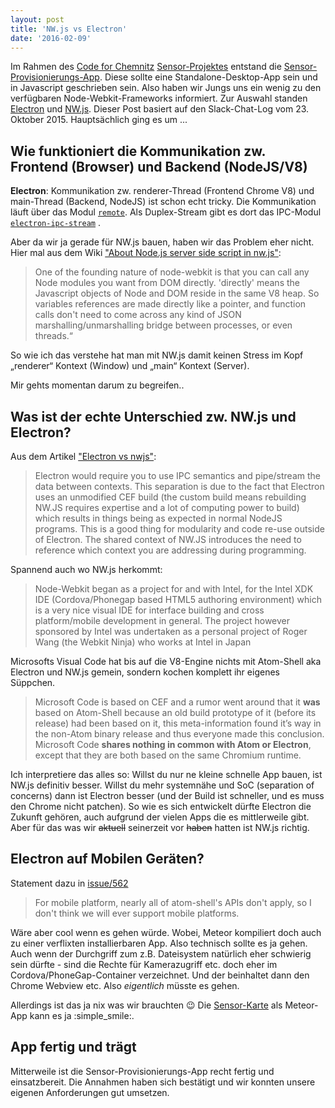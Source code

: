 ```yaml
---
layout: post
title: 'NW.js vs Electron'
date: '2016-02-09'
---
```


Im Rahmen des [Code for Chemnitz](http://codeforchemnitz.de) [Sensor-Projektes](http://codeforchemnitz.de/projects/sensor/) entstand die [Sensor-Provisionierungs-App](https://github.com/CodeforChemnitz/SensorProvisioning). Diese sollte eine Standalone-Desktop-App sein und in Javascript geschrieben sein. Also haben wir Jungs uns ein wenig zu den verfügbaren Node-Webkit-Frameworks informiert. Zur Auswahl standen [Electron](https://github.com/atom/electron) und [NW.js](https://github.com/nwjs/nw.js). Dieser Post basiert auf den Slack-Chat-Log vom 23. Oktober 2015. Hauptsächlich ging es um ...  

<!--more-->

## Wie funktioniert die Kommunikation zw. Frontend (Browser) und Backend (NodeJS/V8)

**Electron**: Kommunikation zw. renderer-Thread (Frontend Chrome V8) und main-Thread (Backend, NodeJS) ist schon echt tricky. Die Kommunikation läuft über das Modul [`remote`](https://github.com/atom/electron/blob/master/docs/api/remote.md).
Als Duplex-Stream gibt es dort das IPC-Modul [`electron-ipc-stream`](https://github.com/jprichardson/electron-ipc-stream) .

Aber da wir ja gerade für NW.js bauen, haben wir das Problem eher nicht. Hier mal aus dem Wiki ["About Node.js server side script in nw.js"](https://github.com/nwjs/nw.js/wiki/About-Node.js-server-side-script-in-nw.js):

> One of the founding nature of node-webkit is that you can call any Node modules you want from DOM directly.  'directly' means the Javascript objects of Node and DOM reside in the same V8 heap. So variables references are made directly like a pointer, and function calls don't need to come across any kind of JSON marshalling/unmarshalling bridge between processes, or even threads.“

So wie ich das verstehe hat man mit NW.js damit keinen Stress im Kopf „renderer“ Kontext (Window) und „main“ Kontext (Server).

Mir gehts momentan darum zu begreifen..

## Was ist der echte Unterschied zw. NW.js und Electron?

Aus dem Artikel ["Electron vs nwjs"](http://www.akawebdesign.com/2015/05/06/electron-vs-nwjs/):

> Electron would require you to use IPC semantics and pipe/stream the data between contexts. This separation is due to the fact that Electron uses an unmodified CEF build (the custom build means rebuilding NW.JS requires expertise and a lot of computing power to build) which results in things being as expected in normal NodeJS programs. This is a good thing for modularity and code re-use outside of Electron. The shared context of NW.JS introduces the need to reference which context you are addressing during programming.

Spannend auch wo NW.js herkommt:

> Node-Webkit began as a project for and with Intel, for the Intel XDK IDE (Cordova/Phonegap based HTML5 authoring environment) which is a very nice visual IDE for interface building and cross platform/mobile development in general. The project however sponsored by Intel was undertaken as a personal project of Roger Wang (the Webkit Ninja) who works at Intel in Japan

Microsofts Visual Code hat bis auf die V8-Engine nichts  mit Atom-Shell aka Electron und NW.js gemein, sondern kochen komplett ihr eigenes Süppchen.

> Microsoft Code is based on CEF and a rumor went around that it **was** based on Atom-Shell because an old build prototype of it (before its release) had been based on it, this meta-information found it’s way in the non-Atom binary release and thus everyone made this conclusion. Microsoft Code **shares nothing in common with Atom or Electron**, except that they are both based on the same Chromium runtime.

Ich interpretiere das alles so: Willst du nur ne kleine schnelle App bauen, ist NW.js definitiv besser. Willst du mehr systemnähe und SoC (separation of concerns) dann ist Electron besser (und der Build ist schneller, und es muss den Chrome nicht patchen). So wie es sich entwickelt dürfte Electron die Zukunft gehören, auch aufgrund der vielen Apps die es mittlerweile gibt. Aber für das was wir <del>aktuell</del> seinerzeit vor <del>haben</del> hatten ist NW.js richtig.

## Electron auf Mobilen Geräten?

Statement dazu in [issue/562](https://github.com/atom/electron/issues/562)

> For mobile platform, nearly all of atom-shell's APIs don't apply, so I don't think we will ever support mobile platforms.

Wäre aber cool wenn es gehen würde. Wobei, Meteor kompiliert doch auch zu einer verflixten installierbaren App. Also technisch sollte es ja gehen. Auch wenn der Durchgriff zum z.B. Dateisystem natürlich eher schwierig sein dürfte - sind die Rechte für Kamerazugriff etc. doch eher im Cordova/PhoneGap-Container verzeichnet. Und der beinhaltet dann den Chrome Webview etc.
Also ​_eigentlich_​ müsste es gehen.

Allerdings ist das ja nix was wir brauchten :wink: Die [Sensor-Karte](https://github.com/CodeforChemnitz/SensorKarte) als Meteor-App kann es ja :simple_smile:.

## App fertig und trägt

Mitterweile ist die Sensor-Provisionierungs-App recht fertig und einsatzbereit. Die Annahmen haben sich bestätigt und wir konnten unsere eigenen Anforderungen gut umsetzen.
